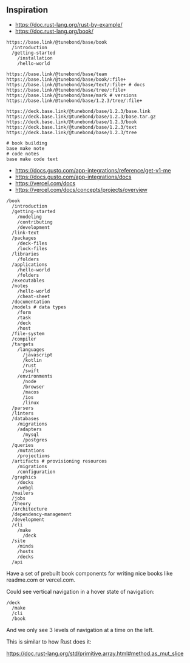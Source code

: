 ## Inspiration

- https://doc.rust-lang.org/rust-by-example/
- https://doc.rust-lang.org/book/

```
https://base.link/@tunebond/base/book
  /introduction
  /getting-started
    /installation
    /hello-world
```

```
https://base.link/@tunebond/base/team
https://base.link/@tunebond/base/book/:file+
https://base.link/@tunebond/base/text/:file+ # docs
https://base.link/@tunebond/base/tree/:file+
https://base.link/@tunebond/base/mark # versions
https://base.link/@tunebond/base/1.2.3/tree/:file+
```

```
https://deck.base.link/@tunebond/base/1.2.3/base.link
https://deck.base.link/@tunebond/base/1.2.3/base.tar.gz
https://deck.base.link/@tunebond/base/1.2.3/book
https://deck.base.link/@tunebond/base/1.2.3/text
https://deck.base.link/@tunebond/base/1.2.3/tree
```

```
# book building
base make note
# code notes
base make code text
```

- https://docs.gusto.com/app-integrations/reference/get-v1-me
- https://docs.gusto.com/app-integrations/docs
- https://vercel.com/docs
- https://vercel.com/docs/concepts/projects/overview

```
/book
  /introduction
  /getting-started
    /modeling
    /contributing
    /development
  /link-text
  /packages
    /deck-files
    /lock-files
  /libraries
    /folders
  /applications
    /hello-world
    /folders
  /executables
  /notes
    /hello-world
    /cheat-sheet
  /documentation
  /models # data types
    /form
    /task
    /deck
    /host
  /file-system
  /compiler
  /targets
    /languages
      /javascript
      /kotlin
      /rust
      /swift
    /environments
      /node
      /browser
      /macos
      /ios
      /linux
  /parsers
  /linters
  /databases
    /migrations
    /adapters
      /mysql
      /postgres
  /queries
    /mutations
    /projections
  /artifacts # provisioning resources
    /migrations
    /configuration
  /graphics
    /docks
    /webgl
  /mailers
  /jobs
  /theory
  /architecture
  /dependency-management
  /development
  /cli
    /make
      /deck
  /site
    /minds
    /hosts
    /decks
  /api
```

Have a set of prebuilt book components for writing nice books like
readme.com or vercel.com.

Could see vertical navigation in a hover state of navigation:

```
/deck
  /make
  /cli
  /book
```

And we only see 3 levels of navigation at a time on the left.

This is similar to how Rust does it:

https://doc.rust-lang.org/std/primitive.array.html#method.as_mut_slice
